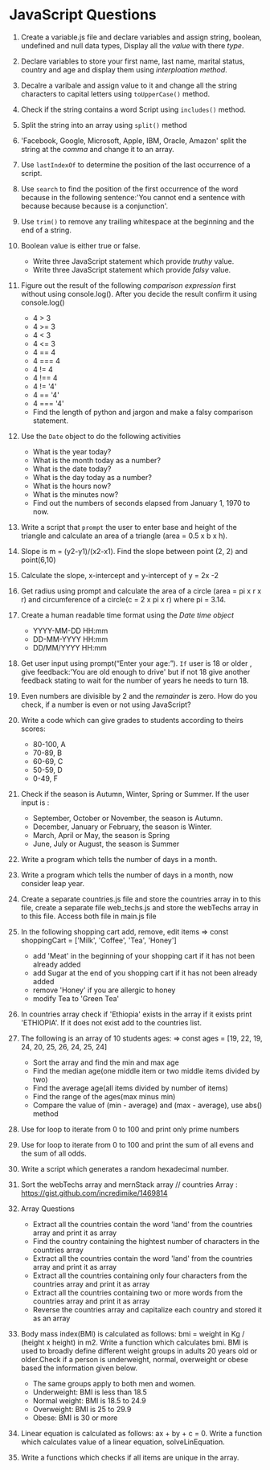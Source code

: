 # JavaScript Questions

1. Create a variable.js file and declare variables and assign string, boolean, undefined and null data types, Display all the _value_ with there _type_.

2. Declare variables to store your first name, last name, marital status, country and age and display them using _interploation method_.

3. Decalre a varibale and assign value to it and change all the string characters to capital letters using `toUpperCase()` method.

4. Check if the string contains a word Script using `includes()` method.

5. Split the string into an array using `split()` method

6. 'Facebook, Google, Microsoft, Apple, IBM, Oracle, Amazon' split the string at the _comma_ and change it to an array.

7. Use `lastIndexOf` to determine the position of the last occurrence of a script.

8. Use `search` to find the position of the first occurrence of the word because in the following sentence:'You cannot end a sentence with because because because is a conjunction'.

9. Use `trim()` to remove any trailing whitespace at the beginning and the end of a string.

10. Boolean value is either true or false.

    - Write three JavaScript statement which provide _truthy_ value.
    - Write three JavaScript statement which provide _falsy_ value.

11. Figure out the result of the following _comparison expression_ first without using console.log(). After you decide the result confirm it using console.log()

    - 4 > 3
    - 4 >= 3
    - 4 < 3
    - 4 <= 3
    - 4 == 4
    - 4 === 4
    - 4 != 4
    - 4 !== 4
    - 4 != '4'
    - 4 == '4'
    - 4 === '4'
    - Find the length of python and jargon and make a falsy comparison statement.

12. Use the `Date` object to do the following activities

    - What is the year today?
    - What is the month today as a number?
    - What is the date today?
    - What is the day today as a number?
    - What is the hours now?
    - What is the minutes now?
    - Find out the numbers of seconds elapsed from January 1, 1970 to now.

13. Write a script that `prompt` the user to enter base and height of the triangle and calculate an area of a triangle (area = 0.5 x b x h).

14. Slope is m = (y2-y1)/(x2-x1). Find the slope between point (2, 2) and point(6,10)

15. Calculate the slope, x-intercept and y-intercept of y = 2x -2

16. Get radius using prompt and calculate the area of a circle (area = pi x r x r) and circumference of a circle(c = 2 x pi x r) where pi = 3.14.

17. Create a human readable time format using the _Date time object_

    - YYYY-MM-DD HH:mm
    - DD-MM-YYYY HH:mm
    - DD/MM/YYYY HH:mm

18. Get user input using prompt(“Enter your age:”). `If` user is 18 or older , give feedback:'You are old enough to drive' but if not 18 give another feedback stating to wait for the number of years he needs to turn 18.

19. Even numbers are divisible by 2 and the _remainder_ is zero. How do you check, if a number is even or not using JavaScript?

20. Write a code which can give grades to students according to theirs scores:

    - 80-100, A
    - 70-89, B
    - 60-69, C
    - 50-59, D
    - 0-49, F

21. Check if the season is Autumn, Winter, Spring or Summer. If the user input is :

    - September, October or November, the season is Autumn.
    - December, January or February, the season is Winter.
    - March, April or May, the season is Spring
    - June, July or August, the season is Summer

22. Write a program which tells the number of days in a month.

23. Write a program which tells the number of days in a month, now consider leap year.

24. Create a separate countries.js file and store the countries array in to this file, create a separate file web_techs.js and store the webTechs array in to this file. Access both file in main.js file

25. In the following shopping cart add, remove, edit items
    => const shoppingCart = ['Milk', 'Coffee', 'Tea', 'Honey']

    - add 'Meat' in the beginning of your shopping cart if it has not been already added
    - add Sugar at the end of you shopping cart if it has not been already added
    - remove 'Honey' if you are allergic to honey
    - modify Tea to 'Green Tea'

26. In countries array check if 'Ethiopia' exists in the array if it exists print 'ETHIOPIA'. If it does not exist add to the countries list.

27. The following is an array of 10 students ages:
    => const ages = [19, 22, 19, 24, 20, 25, 26, 24, 25, 24]

    - Sort the array and find the min and max age
    - Find the median age(one middle item or two middle items divided by two)
    - Find the average age(all items divided by number of items)
    - Find the range of the ages(max minus min)
    - Compare the value of (min - average) and (max - average), use abs() method

28. Use for loop to iterate from 0 to 100 and print only prime numbers

29. Use for loop to iterate from 0 to 100 and print the sum of all evens and the sum of all odds.

30. Write a script which generates a random hexadecimal number.

31. Sort the webTechs array and mernStack array
    // countries Array : https://gist.github.com/incredimike/1469814

32. Array Questions

    - Extract all the countries contain the word 'land' from the countries array and print it as array
    - Find the country containing the hightest number of characters in the countries array
    - Extract all the countries contain the word 'land' from the countries array and print it as array
    - Extract all the countries containing only four characters from the countries array and print it as array
    - Extract all the countries containing two or more words from the countries array and print it as array
    - Reverse the countries array and capitalize each country and stored it as an array

33. Body mass index(BMI) is calculated as follows: bmi = weight in Kg / (height x height) in m2. Write a function which calculates bmi. BMI is used to broadly define different weight groups in adults 20 years old or older.Check if a person is underweight, normal, overweight or obese based the information given below.

    - The same groups apply to both men and women.
    - Underweight: BMI is less than 18.5
    - Normal weight: BMI is 18.5 to 24.9
    - Overweight: BMI is 25 to 29.9
    - Obese: BMI is 30 or more

34. Linear equation is calculated as follows: ax + by + c = 0. Write a function which calculates value of a linear equation, solveLinEquation.

35. Write a functions which checks if all items are unique in the array.
